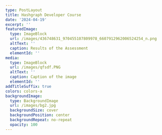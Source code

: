 ```yaml
---
type: PostLayout
title: Hashgraph Developer Course
date: '2024-04-19'
excerpt: ''
featuredImage:
  type: ImageBlock
  url: /images/436748631_970455107809978_6607912962006524254_n.png
  altText: ''
  caption: Results of the Assessment
  elementId: ''
media:
  type: ImageBlock
  url: /images/qfsdf.PNG
  altText: ''
  caption: Caption of the image
  elementId: ''
addTitleSuffix: true
colors: colors-a
backgroundImage:
  type: BackgroundImage
  url: /images/bg2.jpg
  backgroundSize: cover
  backgroundPosition: center
  backgroundRepeat: no-repeat
  opacity: 100
---
```

